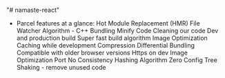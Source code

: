 "# namaste-react" 

* Parcel features at a glance:
Hot Module Replacement (HMR)
File Watcher Algorithm - C++
Bundling
Minify Code
Cleaning our code
Dev and production build
Super fast build algorithm
Image Optimization
Caching while development
Compression
Differential Bundling Compatible with older browser versions
Https on dev
Image Optimization
Port No
Consistency Hashing Algorithm
Zero Config
Tree Shaking - remove unused code
